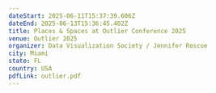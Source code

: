 ```yaml
---
dateStart: 2025-06-11T15:37:39.606Z
dateEnd: 2025-06-13T15:36:45.402Z
title: Places & Spaces at Outlier Conference 2025
venue: Outlier 2025
organizer: Data Visualization Society / Jennifer Roscoe
city: Miami
state: FL
country: USA
pdfLink: outlier.pdf
---
```

